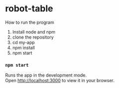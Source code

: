 # robot-table 

How to run the program
1) Install node and npm
2) clone the repository
3) cd my-app
4) npm install
5) npm start


### `npm start`

Runs the app in the development mode.\
Open [http://localhost:3000](http://localhost:3000) to view it in your browser.
